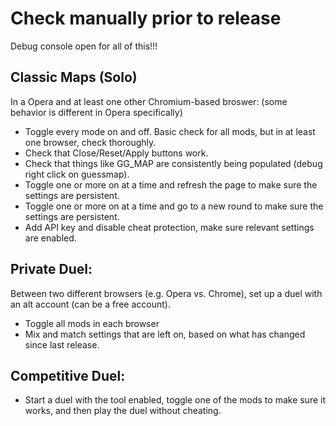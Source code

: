 # Check manually prior to release

Debug console open for all of this!!!

## Classic Maps (Solo)

In a Opera and at least one other Chromium-based broswer: (some behavior is different in Opera specifically)

* Toggle every mode on and off. Basic check for all mods, but in at least one browser, check thoroughly.
* Check that Close/Reset/Apply buttons work.
* Check that things like GG_MAP are consistently being populated (debug right click on guessmap).
* Toggle one or more on at a time and refresh the page to make sure the settings are persistent.
* Toggle one or more on at a time and go to a new round to make sure the settings are persistent.
* Add API key and disable cheat protection, make sure relevant settings are enabled.

## Private Duel:

Between two different browsers (e.g. Opera vs. Chrome), set up a duel with an alt account (can be a free account).

* Toggle all mods in each browser
* Mix and match settings that are left on, based on what has changed since last release.

## Competitive Duel:

* Start a duel with the tool enabled, toggle one of the mods to make sure it works, and then play the duel without cheating.
